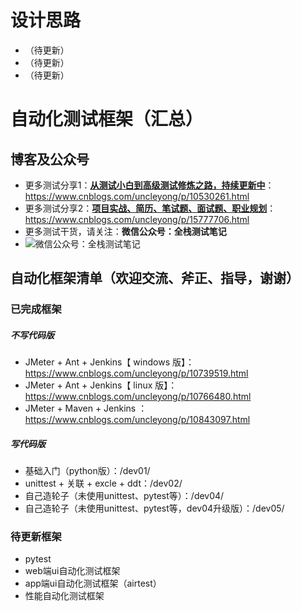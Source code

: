 # 设计思路
- （待更新）
- （待更新）
- （待更新）


# 自动化测试框架（汇总）

## 博客及公众号
- 更多测试分享1：[**从测试小白到高级测试修炼之路，持续更新中**](https://www.cnblogs.com/uncleyong/p/10530261.html)：https://www.cnblogs.com/uncleyong/p/10530261.html
- 更多测试分享2：[**项目实战、简历、笔试题、面试题、职业规划**](https://www.cnblogs.com/uncleyong/p/15777706.html)：https://www.cnblogs.com/uncleyong/p/15777706.html
- 更多测试干货，请关注：**微信公众号：全栈测试笔记**
- ![微信公众号：全栈测试笔记](https://images.gitee.com/uploads/images/2021/0501/100020_01f5c2b2_1925756.png "公众号：全栈测试笔记")

## 自动化框架清单（欢迎交流、斧正、指导，谢谢）

### 已完成框架
##### 不写代码版
- JMeter + Ant + Jenkins【 windows 版】： https://www.cnblogs.com/uncleyong/p/10739519.html
- JMeter + Ant + Jenkins【 linux 版】： https://www.cnblogs.com/uncleyong/p/10766480.html
- JMeter + Maven + Jenkins ：https://www.cnblogs.com/uncleyong/p/10843097.html

##### 写代码版
- 基础入门（python版）：/dev01/
- unittest + 关联 + excle + ddt：/dev02/
- 自己造轮子（未使用unittest、pytest等）：/dev04/
- 自己造轮子（未使用unittest、pytest等，dev04升级版）：/dev05/

### 待更新框架
- pytest
- web端ui自动化测试框架
- app端ui自动化测试框架（airtest）
- 性能自动化测试框架

